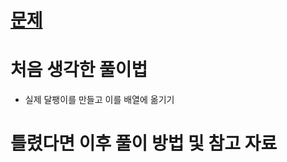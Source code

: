 # [문제](https://school.programmers.co.kr/learn/courses/30/lessons/68645)

# 처음 생각한 풀이법

- 실제 달팽이를 만들고 이를 배열에 옮기기

# 틀렸다면 이후 풀이 방법 및 참고 자료